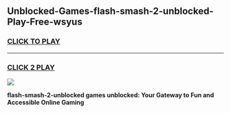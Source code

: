 
## Unblocked-Games-flash-smash-2-unblocked-Play-Free-wsyus
<h3>
<a href="https://premium76.site?title=flash-smash-2-unblocked&ref=23A">CLICK TO PLAY</a></h3>
<hr>

<h3>
<a href="https://premium76.site?title=flash-smash-2-unblocked&ref=23A">CLICK 2 PLAY</a>
  
</h3>

<a href="https://premium76.site?title=flash-smash-2-unblocked&ref=23A"><img src="https://clearcache.store/games.png"></a>


**flash-smash-2-unblocked games unblocked: Your Gateway to Fun and Accessible Online Gaming**
